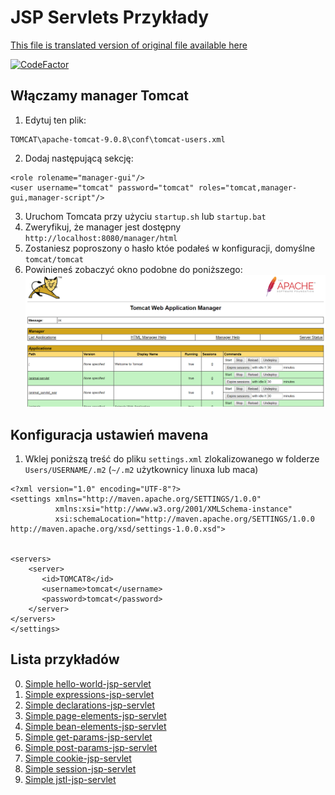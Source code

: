 # JSP Servlets Przykłady

[This file is translated version of original file available here](README.md)

[![CodeFactor](https://www.codefactor.io/repository/github/towczare/jsp-sda/badge)](https://www.codefactor.io/repository/github/towczare/jsp-sda)

## Włączamy manager Tomcat

1. Edytuj ten plik:
```
TOMCAT\apache-tomcat-9.0.8\conf\tomcat-users.xml
```
2. Dodaj następującą sekcję:
```
<role rolename="manager-gui"/>
<user username="tomcat" password="tomcat" roles="tomcat,manager-gui,manager-script"/>
```
3. Uruchom Tomcata przy użyciu `startup.sh` lub `startup.bat`
4. Zweryfikuj, że manager jest dostępny `http://localhost:8080/manager/html`
5. Zostaniesz poproszony o hasło któe podałeś w konfiguracji, domyślne `tomcat/tomcat`
6. Powinieneś zobaczyć okno podobne do poniższego:
![.images//tomcat_manager.png](.images/tomcat_manager.png)

## Konfiguracja ustawień mavena
1. Wklej poniższą treść do pliku `settings.xml` zlokalizowanego w folderze `Users/USERNAME/.m2` (`~/.m2` użytkownicy linuxa lub maca)
```
<?xml version="1.0" encoding="UTF-8"?>
<settings xmlns="http://maven.apache.org/SETTINGS/1.0.0"
          xmlns:xsi="http://www.w3.org/2001/XMLSchema-instance"
          xsi:schemaLocation="http://maven.apache.org/SETTINGS/1.0.0 http://maven.apache.org/xsd/settings-1.0.0.xsd">
 
 
<servers>  
    <server>
       <id>TOMCAT8</id>
       <username>tomcat</username>
       <password>tomcat</password>
    </server>
</servers> 
</settings>
```


## Lista przykładów
0. [Simple hello-world-jsp-servlet](00_hello-world-jsp/README.pl.md)
1. [Simple expressions-jsp-servlet](01_expressions-jsp/README.pl.md)
2. [Simple declarations-jsp-servlet](02_declarations-jsp/README.pl.md)
3. [Simple page-elements-jsp-servlet](03_page-elements-jsp/README.pl.md)
4. [Simple bean-elements-jsp-servlet](04_bean-elements-jsp/README.pl.md)
5. [Simple get-params-jsp-servlet](05_get-method-jsp/README.pl.md)
6. [Simple post-params-jsp-servlet](06_post-method-jsp/README.pl.md)
7. [Simple cookie-jsp-servlet](07_cookie-jsp/README.pl.md)
8. [Simple session-jsp-servlet](08_session-jsp/README.pl.md)
9. [Simple jstl-jsp-servlet](09_jstl-jsp/README.pl.md)
